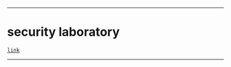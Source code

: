 ----

# security laboratory 

[`link`](https://github.com/yuva19102003/Data-Security-Laboratory-)

----
